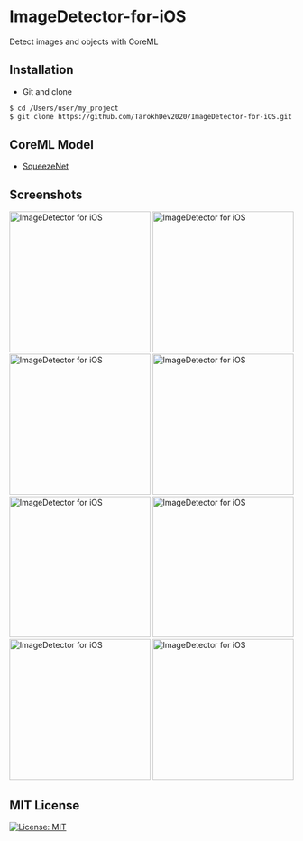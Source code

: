 # ImageDetector-for-iOS
Detect images and objects with CoreML

## Installation ##
* Git and clone <br/>
```bash
$ cd /Users/user/my_project
$ git clone https://github.com/TarokhDev2020/ImageDetector-for-iOS.git
```

## CoreML Model ##
* [SqueezeNet](https://developer.apple.com/machine-learning/models/)

## Screenshots ##
<img src="https://user-images.githubusercontent.com/72879576/96423538-5039c880-1206-11eb-9669-bb2b1967772a.png" alt="ImageDetector for iOS" width="250"/>
<img src="https://user-images.githubusercontent.com/72879576/96423548-5334b900-1206-11eb-87ff-6fb8a2924c95.png" alt="ImageDetector for iOS" width="250"/>
<img src="https://user-images.githubusercontent.com/72879576/96423554-5465e600-1206-11eb-9cf5-d92fb7bd4f76.png" alt="ImageDetector for iOS" width="250"/>
<img src="https://user-images.githubusercontent.com/72879576/96423556-58920380-1206-11eb-9463-cb1aeb59f516.png" alt="ImageDetector for iOS" width="250"/>
<img src="https://user-images.githubusercontent.com/72879576/96423566-5c258a80-1206-11eb-815e-3d6d772b5e4f.png" alt="ImageDetector for iOS" width="250"/>
<img src="https://user-images.githubusercontent.com/72879576/96423575-5f207b00-1206-11eb-8ad1-04c34582353a.png" alt="ImageDetector for iOS" width="250"/>
<img src="https://user-images.githubusercontent.com/72879576/96423588-62b40200-1206-11eb-8ebe-0667cd594b38.png" alt="ImageDetector for iOS" width="250"/>
<img src="https://user-images.githubusercontent.com/72879576/96423606-68114c80-1206-11eb-9219-76e20bd9cf05.png" alt="ImageDetector for iOS" width="250"/>

## MIT License ##
[![License: MIT](https://img.shields.io/badge/License-MIT-yellow.svg)](https://opensource.org/licenses/MIT)
